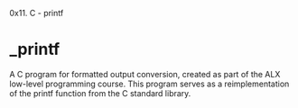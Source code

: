 0x11. C - printf

# _printf
A C program for formatted output conversion, created as part of the ALX low-level programming course. This program serves as a reimplementation of the printf function from the C standard library.
